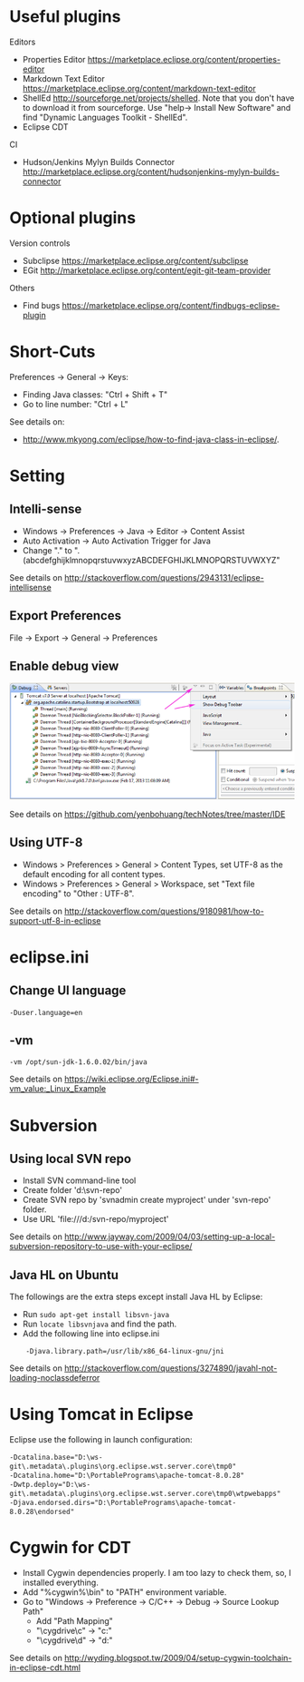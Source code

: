 # Useful plugins

Editors
* Properties Editor <https://marketplace.eclipse.org/content/properties-editor>
* Markdown Text Editor <https://marketplace.eclipse.org/content/markdown-text-editor>
* ShellEd <http://sourceforge.net/projects/shelled>. Note that you don't have to download it from sourceforge. Use "help-> Install New Software" and find "Dynamic Languages Toolkit - ShellEd".
* Eclipse CDT

CI
* Hudson/Jenkins Mylyn Builds Connector <http://marketplace.eclipse.org/content/hudsonjenkins-mylyn-builds-connector>

# Optional plugins

Version controls
* Subclipse <https://marketplace.eclipse.org/content/subclipse>
* EGit <http://marketplace.eclipse.org/content/egit-git-team-provider>

Others
* Find bugs <https://marketplace.eclipse.org/content/findbugs-eclipse-plugin>

# Short-Cuts

Preferences -> General -> Keys:

* Finding Java classes: "Ctrl + Shift + T"
* Go to line number: "Ctrl + L"

See details on:
* <http://www.mkyong.com/eclipse/how-to-find-java-class-in-eclipse/>.

# Setting

## Intelli-sense

* Windows -> Preferences -> Java -> Editor -> Content Assist
* Auto Activation -> Auto Activation Trigger for Java
* Change "." to ".(abcdefghijklmnopqrstuvwxyzABCDEFGHIJKLMNOPQRSTUVWXYZ"


See details on <http://stackoverflow.com/questions/2943131/eclipse-intellisense>

## Export Preferences

File -> Export -> General -> Preferences

## Enable debug view

![Debug View](https://github.com/yenbohuang/techNotes/blob/master/IDE/images/debugView.png) 

See details on <https://github.com/yenbohuang/techNotes/tree/master/IDE>

## Using UTF-8

* Windows > Preferences > General > Content Types, set UTF-8 as the default encoding for all content types.
* Windows > Preferences > General > Workspace, set "Text file encoding" to "Other : UTF-8".

See details on <http://stackoverflow.com/questions/9180981/how-to-support-utf-8-in-eclipse> 

# eclipse.ini

## Change UI language

    -Duser.language=en

## -vm

    -vm /opt/sun-jdk-1.6.0.02/bin/java
    
See details on <https://wiki.eclipse.org/Eclipse.ini#-vm_value:_Linux_Example>


# Subversion

## Using local SVN repo

* Install SVN command-line tool
* Create folder 'd:\svn-repo'
* Create SVN repo by 'svnadmin create myproject' under 'svn-repo' folder.
* Use URL 'file:///d:/svn-repo/myproject'

See details on <http://www.jayway.com/2009/04/03/setting-up-a-local-subversion-repository-to-use-with-your-eclipse/>

## Java HL on Ubuntu

The followings are the extra steps except install Java HL by Eclipse:

* Run `sudo apt-get install libsvn-java`
* Run `locate libsvnjava` and find the path.
* Add the following line into eclipse.ini

```
    -Djava.library.path=/usr/lib/x86_64-linux-gnu/jni
```

See details on <http://stackoverflow.com/questions/3274890/javahl-not-loading-noclassdeferror>

# Using Tomcat in Eclipse

Eclipse use the following in launch configuration:

    -Dcatalina.base="D:\ws-git\.metadata\.plugins\org.eclipse.wst.server.core\tmp0" 
    -Dcatalina.home="D:\PortablePrograms\apache-tomcat-8.0.28" 
    -Dwtp.deploy="D:\ws-git\.metadata\.plugins\org.eclipse.wst.server.core\tmp0\wtpwebapps" 
    -Djava.endorsed.dirs="D:\PortablePrograms\apache-tomcat-8.0.28\endorsed"

# Cygwin for CDT

* Install Cygwin dependencies properly. I am too lazy to check them, so, I installed everything.
* Add "%cygwin%\bin" to "PATH" environment variable.
* Go to "Windows -> Preference -> C/C++ -> Debug -> Source Lookup Path"
  * Add "Path Mapping"
  * "\cygdrive\c" -> "c:\"
  * "\cygdrive\d" -> "d:\"

See details on <http://wyding.blogspot.tw/2009/04/setup-cygwin-toolchain-in-eclipse-cdt.html>